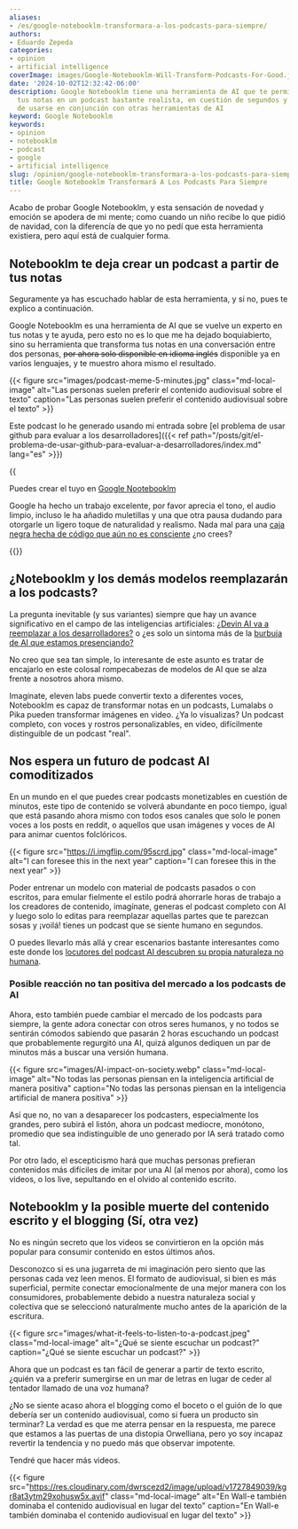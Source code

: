 ```yaml
---
aliases:
- /es/google-notebooklm-transformara-a-los-podcasts-para-siempre/
authors:
- Eduardo Zepeda
categories:
- opinion
- artificial intelligence
coverImage: images/Google-Notebooklm-Will-Transform-Podcasts-For-Good.jpg
date: '2024-10-02T12:32:42-06:00'
description: Google Notebooklm tiene una herramienta de AI que te permite convertir
  tus notas en un podcast bastante realista, en cuestión de segundos y con el potencial
  de usarse en conjunción con otras herramientas de AI
keyword: Google Notebooklm
keywords:
- opinion
- notebooklm
- podcast
- google
- artificial intelligence
slug: /opinion/google-notebooklm-transformara-a-los-podcasts-para-siempre/
title: Google Notebooklm Transformará A Los Podcasts Para Siempre
---
```


Acabo de probar Google Notebooklm, y esta sensación de novedad y emoción se apodera de mi mente; como cuando un niño recibe lo que pidió de navidad, con la diferencía de que yo no pedí que esta herramienta existiera, pero aquí está de cualquier forma.

## Notebooklm te deja crear un podcast a partir de tus notas

Seguramente ya has escuchado hablar de esta herramienta, y si no, pues te explico a continuación. 

Google Notebooklm es una herramienta de AI que se vuelve un experto en tus notas y te ayuda, pero esto no es lo que me ha dejado boquiabierto, sino su herramienta que transforma tus notas en una conversación entre dos personas, ~~por ahora solo disponible en idioma inglés~~ disponible ya en varios lenguajes, y te muestro ahora mismo el resultado.

{{< figure src="images/podcast-meme-5-minutes.jpg" class="md-local-image" alt="Las personas suelen preferir el contenido audiovisual sobre el texto" caption="Las personas suelen preferir el contenido audiovisual sobre el texto" >}}

Este podcast lo he generado usando mi entrada sobre [el problema de usar github para evaluar a los desarrolladores]({{< ref path="/posts/git/el-problema-de-usar-github-para-evaluar-a-desarrolladores/index.md" lang="es" >}})

{{<audio src="https://res.cloudinary.com/dwrscezd2/video/upload/v1727844656/Podcast-Github-google-notebooklm_dsnzn8.mp3" caption="Podcast generado mediante google notebooklm">}}

Puedes crear el tuyo en [Google Nootebooklm](https://notebooklm.google/#?)

Google ha hecho un trabajo excelente, por favor aprecia el tono, el audio limpio, incluso le ha añadido muletillas y una que otra pausa dudando para otorgarle un ligero toque de naturalidad y realismo. Nada mal para una [caja negra hecha de código que aún no es consciente](/es/artificial-intelligence/chat-gpt-la-habitacion-china-de-searle-y-la-conciencia/) ¿no crees?

{{<ad>}}

## ¿Notebooklm y los demás modelos reemplazarán a los podcasts?

La pregunta inevitable (y sus variantes) siempre que hay un avance significativo en el campo de las inteligencias artificiales: [¿Devin AI va a reemplazar a los desarrolladores?](/es/artificial-intelligence/devin-ai-el-supuesto-reemplazo-de-los-programadores/) o ¿es solo un sintoma más de la [burbuja de AI que estamos presenciando?](/es/artificial-intelligence/el-auge-y-la-caida-de-la-burbuja-de-ai/)

No creo que sea tan simple, lo interesante de este asunto es tratar de encajarlo en este colosal rompecabezas de modelos de AI que se alza frente a nosotros ahora mismo.

Imagínate, eleven labs puede convertir texto a diferentes voces, Notebooklm es capaz de transformar notas en un podcasts, Lumalabs o Pika pueden transformar imágenes en video. ¿Ya lo visualizas? Un podcast completo, con voces y rostros personalizables, en video, difícilmente distinguible de un podcast "real".

## Nos espera un futuro de podcast AI comoditizados

En un mundo en el que puedes crear podcasts monetizables en cuestión de minutos, este tipo de contenido se volverá abundante en poco tiempo, igual que está pasando ahora mismo con todos esos canales que solo le ponen voces a los posts en reddit, o aquellos que usan imágenes y voces de AI para animar cuentos folclóricos.

{{< figure src="https://i.imgflip.com/95scrd.jpg" class="md-local-image" alt="I can foresee this in the next year" caption="I can foresee this in the next year" >}}

Poder entrenar un modelo con material de podcasts pasados o con escritos, para emular fielmente el estilo podrá ahorrarle horas de trabajo a los creadores de contenido, imagínate, generas el podcast completo con AI y luego solo lo editas para reemplazar aquellas partes que te parezcan sosas y ¡voilá! tienes un podcast que se siente humano en segundos. 

O puedes llevarlo más allá y crear escenarios bastante interesantes como este donde los [locutores del podcast AI descubren su propia naturaleza no humana](https://www.reddit.com/r/artificial/comments/1frk1gi/notebooklm_podcast_hosts_discover_theyre_ai_not/#?).

### Posible reacción no tan positiva del mercado a los podcasts de AI 

Ahora, esto también puede cambiar el mercado de los podcasts para siempre, la gente adora conectar con otros seres humanos, y no todos se sentirán cómodos sabiendo que pasarán 2 horas escuchando un podcast que probablemente regurgitó una AI, quizá algunos dediquen un par de minutos más a buscar una versión humana.

{{< figure src="images/AI-impact-on-society.webp" class="md-local-image" alt="No todas las personas piensan en la inteligencia artificial de manera positiva" caption="No todas las personas piensan en la inteligencia artificial de manera positiva" >}}

Así que no, no van a desaparecer los podcasters, especialmente los grandes, pero subirá el listón, ahora un podcast mediocre, monótono, promedio que sea indistinguible de uno generado por IA será tratado como tal.

Por otro lado, el escepticismo hará que muchas personas prefieran contenidos más difíciles de imitar por una AI (al menos por ahora), como los videos, o los live, sepultando en el olvido al contenido escrito.

## Notebooklm y la posible muerte del contenido escrito y el blogging (Sí, otra vez)

No es ningún secreto que los videos se convirtieron en la opción más popular para consumir contenido en estos últimos años. 

Desconozco si es una jugarreta de mi imaginación pero siento que las personas cada vez leen menos. El formato de audiovisual, si bien es más superficial, permite conectar emocionalmente de una mejor manera con los consumidores, probablemente debido a nuestra naturaleza social y colectiva que se seleccionó naturalmente mucho antes de la aparición de la escritura.

{{< figure src="images/what-it-feels-to-listen-to-a-podcast.jpeg" class="md-local-image" alt="¿Qué se siente escuchar un podcast?" caption="¿Qué se siente escuchar un podcast?" >}}

Ahora que un podcast es tan fácil de generar a partir de texto escrito, ¿quién va a preferir sumergirse en un mar de letras en lugar de ceder al tentador llamado de una voz humana? 

¿No se siente acaso ahora el blogging como el boceto o el guión de lo que debería ser un contenido audiovisual, como si fuera un producto sin terminar? La verdad es que me aterra pensar en la respuesta, me parece que estamos a las puertas de una distopia Orwelliana, pero yo soy incapaz revertir la tendencia y no puedo más que observar impotente.

Tendré que hacer más videos.

{{< figure src="https://res.cloudinary.com/dwrscezd2/image/upload/v1727849039/kgr8at3ytm29xohusw5x.avif" class="md-local-image" alt="En Wall-e también dominaba el contenido audiovisual en lugar del texto" caption="En Wall-e también dominaba el contenido audiovisual en lugar del texto" >}}